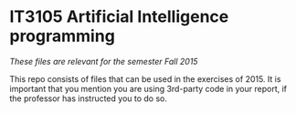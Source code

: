# IT3105 Artificial Intelligence programming

*These files are relevant for the semester Fall 2015*

This repo consists of files that can be used in the exercises of 2015. It is important that you mention you are using 3rd-party code in your report, if the professor has instructed you to do so.
